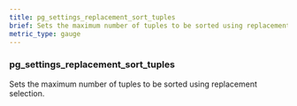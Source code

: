 ```yaml
---
title: pg_settings_replacement_sort_tuples
brief: Sets the maximum number of tuples to be sorted using replacement selection.
metric_type: gauge
---
```

### pg_settings_replacement_sort_tuples

Sets the maximum number of tuples to be sorted using replacement selection.